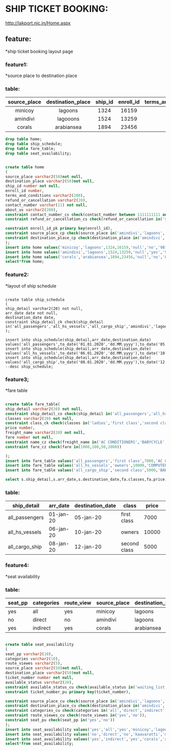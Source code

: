 # SHIP TICKET BOOKING:

http://lakport.nic.in/Home.aspx

## feature:

*ship ticket booking layout page

### feature1:

*source place to destination place

### table:

| source_place | destination_place | ship_id | enroll_id | terms_and_condition | refund_or_cancellation | contact_number | about_us |
|:------------:|:-----------------:|:-------:|:---------:|:-------------------:|:----------------------:|:--------------:|:--------:|
| minicoy      | lagoons           | 1324    | 16159     | null                | no                     | 9876543210     | null     |
| amindivi     | lagooons          | 1524    | 13259     | null                | yes                    | 9875643210     | null     |
| corals       | arabiansea        | 1894    | 23456     | null                | no                     | 877653210      |


``` sql
drop table home;
drop table ship_schedule;
drop table fare_table;
drop table seat_availability;


create table home
(
source_place varchar2(50)not null,
destination_place varchar2(50)not null,
ship_id number not null,
enroll_id number,
terms_and_conditions varchar2(200),
refund_or_cancellation varchar2(20),
contact_number varchar(11) not null,
about_us varchar2(200),
constraint contact_number_cs check(contact_number between 1111111111 and 9999999999 ),
constraint refund_or_cancellation_cs check(refund_or_cancellation in('yes','no')),

constraint enroll_id_pk primary key(enroll_id),
constraint source_place_cp check(source_place in('amindivi','lagoons','kaavaratti','minicoy','corals','arabiansea','lakshadeepsea')),
constraint destination_place_cp check(destination_place in('amindivi','lagoons','kaavaratti','minicoy','corals','arabiansea','lakshadeepsea'))
);
insert into home values('minicoy','lagoons',1324,16159,'null','no','9876543210','null');
insert into home values('amindivi','lagoons',1524,13259,'null','yes','9875643210','null');
insert into home values('corals','arabiansea',1894,23456,'null','no','8776543210','null');
select*from home;
`````


### feature2:

*layout of ship schedule

~~~sql:

create table ship_schedule
(
ship_detail varchar2(20) not null,
arr_date date not null,
destination_date date,
constraint ship_detail_ck check(ship_detail in('all_passengers','all_hs_vessels','all_cargo_ship','amindivi','lagoons','kaavaratti','minicoy','corals','arabiansea','lakshadeepsea'))
);

insert into ship_schedule(ship_detail,arr_date,destination_date) values('all_passengers',to_date('01.01.2020','dd.MM.yyyy'),to_date('05.01.2020','dd.MM.yyyy'));
insert into ship_schedule(ship_detail,arr_date,destination_date) values('all_hs_vessels',to_date('06.01.2020','dd.MM.yyyy'),to_date('10.01.2020','dd.MM.yyyy'));
insert into ship_schedule(ship_detail,arr_date,destination_date) values('all_cargo_ship',to_date('08.01.2020','dd.MM.yyyy'),to_date('12.01.2020','dd.MM.yyyy'));
--desc ship_schedule;
~~~~

### feature3;
*fare table

~~~sql

create table fare_table(
ship_detail varchar2(20) not null,
constraint ship_detail_co check(ship_detail in('all_passengers','all_hs_vessels','all_cargo_ship','amindivi','lagoons','kaavaratti','minicoy','corals','arabiansea','lakshadeepsea')),
classes varchar2(20) not null,
constraint class_ck check(classes in('ladies','first class','second class','bunk','owners','vip')),
price number,
freight_name varchar2(20) not null,
fare number not null,
constraint name_cz check(freight_name in('AC CONDITIONERS','BABYCYCLE','COMPUTER_TABLE','CAR')),
constraint fare_cz check(fare in(1000,100,50,2000))

);
insert into fare_table values('all_passengers','first class',7000,'AC CONDITIONERS',1000);
insert into fare_table values('all_hs_vessels','owners',10000,'COMPUTER_TABLE',50);
insert into fare_table values('all_cargo_ship','second class',5000,'BABYCYCLE',100);

select s.ship_detail,s.arr_date,s.destination_date,fa.classes,fa.price,fa.freight_name,fa.fare from ship_schedule s inner join fare_table fa on s.ship_detail = fa.ship_detail;
~~~~

### table:

| ship_detail    | arr_date  | destination_date | class        | price | freight_name    | fare |
|----------------|-----------|------------------|--------------|-------|-----------------|------|
| all_passengers | 01-jan-20 | 05-jan-20        | first class  | 7000  | AC CONDITIONERS | 1000 |
| all_hs_vessels | 06-jan-20 | 10-jan-20        | owners       | 10000 | COMPUTER_TABLE  | 50   |
| all_cargo_ship | 08-jan-20 | 12-jan-20        | second class | 5000  | BABYCYCLE       | 100  |


### feature4:
*seat availability

### table:

| seat_pp | categories | route_view | source_place | destination_place | ticket_number | available_status |
|---------|------------|------------|--------------|-------------------|---------------|------------------|
| yes     | all        | yes        | minicoy      | lagoons           | 12345         | available        |
| no      | direct     | no         | amindivi     | lagoons           | 14545         | waiting_list     |
| yes     | indirect   | yes        | corals       | arabiansea        | 12225         | available        |

~~~sql

create table seat_availability
(
seat_pp varchar2(10),
categories varchar2(10),
route_viewes varchar2(5),
source_place varchar2(50)not null,
destination_place varchar2(50)not null,
ticket_number number not null,
available_status varchar2(20),
constraint available_status_cu check(available_status in('waiting_list','available')),
constraint ticket_number_pu primary key(ticket_number),

constraint source_place_cu check(source_place in('amindivi','lagoons','kaavaratti','minicoy','corals','arabiansea','lakshadeepsea')),
constraint destination_place_cu check(destination_place in('amindivi','lagoons','kaavaratti','minicoy','corals','arabiansea','lakshadeepsea')),
constraint categories_cu check(categories in('all','direct','indirect')),
constraint route_viewes_cu check(route_viewes in('yes','no')),
constraint seat_pu check(seat_pp in('yes','no'))
);
insert into seat_availability values('yes','all','yes','minicoy','lagoons',12345,'available');
insert into seat_availability values('no','direct','no','kaavaratti','minicoy',14545,'waiting_list');
insert into seat_availability values('yes','indirect','yes','corals','arabiansea',12225,'available');
select*from seat_availability;


